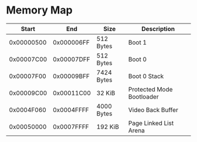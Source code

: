 # Memory Map

| Start      | End        | Size       | Description               |
| ---------- | ---------- | ---------- | ------------------------- |
| 0x00000500 | 0x000006FF | 512 Bytes  | Boot 1                    |
| 0x00007C00 | 0x00007DFF | 512 Bytes  | Boot 0                    |
| 0x00007F00 | 0x00009BFF | 7424 Bytes | Boot 0 Stack              |
| 0x00009C00 | 0x00011C00 | 32 KiB     | Protected Mode Bootloader |
| 0x0004F060 | 0x0004FFFF | 4000 Bytes | Video Back Buffer         |
| 0x00050000 | 0x0007FFFF | 192 KiB    | Page Linked List Arena    |

